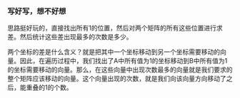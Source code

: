 ### 写好写，想不好想
思路挺好玩的，直接找出所有1的位置，然后对两个矩阵的所有这些位置进行求差。然后统计这些差出现最多的次数是多少。

两个坐标的差是什么含义？就是把其中一个坐标移动到另一个坐标需要移动的向量。因此，在遍历过程中，我们找出了A中所有值为1的坐标移动到B中所有值为1的坐标需要移动的向量。那么，在这些向量中出现次数最多的向量就是我们要求的整个矩阵应该移动的向量。这个向量出现的次数，就是我们向该向量方向移动了之后，能重叠的1的个数。
